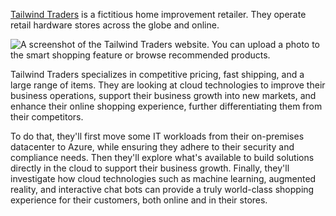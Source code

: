 [Tailwind Traders](https://www.tailwindtraders.com/?azure-portal=true) is a fictitious home improvement retailer. They operate retail hardware stores across the globe and online.

![A screenshot of the Tailwind Traders website. You can upload a photo to the smart shopping feature or browse recommended products.](../../shared/media/tailwind-traders-web-top.png)

Tailwind Traders specializes in competitive pricing, fast shipping, and a large range of items. They are looking at cloud technologies to improve their business operations, support their business growth into new markets, and enhance their online shopping experience, further differentiating them from their competitors.

To do that, they'll first move some IT workloads from their on-premises datacenter to Azure, while ensuring they adhere to their security and compliance needs. Then they'll explore what's available to build solutions directly in the cloud to support their business growth. Finally, they'll investigate how cloud technologies such as machine learning, augmented reality, and interactive chat bots can provide a truly world-class shopping experience for their customers, both online and in their stores.
